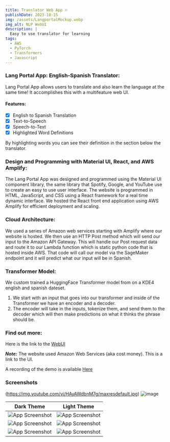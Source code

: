 ```yaml
---
title: Translator Web App 🔥
publishDate: 2023-10-15
img: /assets/LangportalMockup.webp
img_alt: NLP WebUI
description: |
  Easy to use translator for learning
tags:
  - AWS
  - PyTorch
  - Transformers
  - Javascript
---
```

### Lang Portal App: English-Spanish Translator:

Lang Portal App allows users to translate and also learn the language at the same time! It accomplishes this with a multifeature web UI.

#### Features:
- [x] English to Spanish Translation
- [x] Text-to-Speech
- [x] Speech-to-Text
- [x] Highlighted Word Definitions

By highlighting words you can see their definition in the section below the translator.

### Design and Programming with Material UI, React, and AWS Amplify:

The Lang Portal App was designed and programmed using the Material UI component library, the same library that Spotify, Google, and YouTube use to create an easy to use user interface. The website is programmed in HTML, JavaScript, and CSS using a React framework for a real time dynamic interface. We hosted the React front end application using AWS Amplify for efficient deployment and scaling.

### Cloud Architecture:

We used a series of Amazon web services starting with Amplify where our website is hosted. We then use an HTTP Post method which will send our input to the Amazon API Gateway. This will handle our Post request data and route it to our Lambda function which is static python code that is hosted inside AWS. That code will call our model via the SageMaker endpoint and it will predict what our input will be in Spanish.

### Transformer Model:
We custom trained a HuggingFace Transformer model from on a KDE4 english and spanish dateset. 

1. We start with an input that goes into our transformer and inside of the Transformer we have an encoder and a decoder. 
2. The encoder will take in the inputs, tokenize them, and send them to the decoder which will then make predictions on what it thinks the phrase should be. 

### Find out more:

Here is the link to the [WebUI](https://bluestarburst.github.io/LangPortal/)

***Note:*** The website used Amazon Web Services (aka cost money). This is a link to the UI.

A recording of the demo is available [Here](https://www.youtube.com/live/HAyAWdbnM7g?feature=share&t=10355)


### Screenshots
(https://img.youtube.com/vi/HAyAWdbnM7g/maxresdefault.jpg)
![image](https://github.com/BlueStarBurst/LangPortal/assets/78242653/6447b447-1446-453b-9896-f753da7ccb14)

| Dark Theme                                         | Light Theme                                        |
| -------------------------------------------------- | -------------------------------------------------- |
| ![App Screenshot](https://i.imgur.com/668wAGk.png) | ![App Screenshot](https://i.imgur.com/Swmw9Q6.png) |
| ![App Screenshot](https://i.imgur.com/R5vegHT.png) | ![App Screenshot](https://i.imgur.com/c12HsSL.png) |
| ![App Screenshot](https://i.imgur.com/PhdSYng.png) | ![App Screenshot](https://i.imgur.com/FRwotIL.png) |
